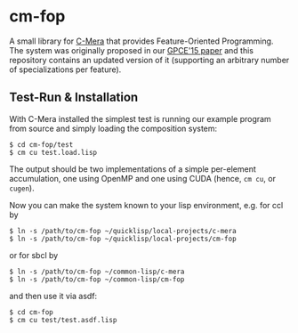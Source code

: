 # cm-fop
A small library for [C-Mera](https://github.com/kiselgra/c-mera) that provides Feature-Oriented Programming. The system was originally proposed in our [GPCE'15 paper](http://lgdv.cs.fau.de/publications/publication/Pub.2015.tech.IMMD.IMMD9.lightw/) and this repository contains an updated version of it (supporting an arbitrary number of specializations per feature).

## Test-Run & Installation
With C-Mera installed the simplest test is running our example program from source and simply loading the composition system:
	
	$ cd cm-fop/test
	$ cm cu test.load.lisp

The output should be two implementations of a simple per-element accumulation, one using OpenMP and one using CUDA (hence, `cm cu`, or `cugen`).

Now you can make the system known to your lisp environment, e.g. for ccl by

	$ ln -s /path/to/cm-fop ~/quicklisp/local-projects/c-mera
	$ ln -s /path/to/cm-fop ~/quicklisp/local-projects/cm-fop

or for sbcl by

	$ ln -s /path/to/cm-fop ~/common-lisp/c-mera
	$ ln -s /path/to/cm-fop ~/common-lisp/cm-fop

and then use it via asdf:

	$ cd cm-fop
	$ cm cu test/test.asdf.lisp

